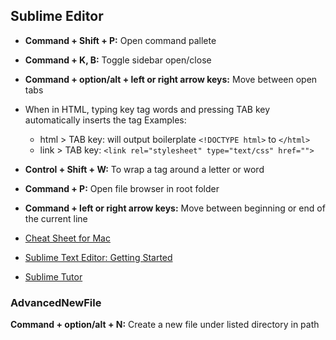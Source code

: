 ## Sublime Editor
+ **Command + Shift + P:** Open command pallete

+ **Command + K, B:** Toggle sidebar open/close

+ **Command + option/alt + left or right arrow keys:** Move between open tabs

+ When in HTML, typing key tag words and pressing TAB key automatically inserts the tag
Examples:

  * html > TAB key: will output boilerplate ```<!DOCTYPE html>``` to ```</html>```
  * link > TAB key: ```<link rel="stylesheet" type="text/css" href="">```

+ **Control + Shift + W:** To wrap a tag around a letter or word

+ **Command + P:** Open file browser in root folder

+ **Command + left or right arrow keys:** Move between beginning or end of the current line

+ [Cheat Sheet for Mac](http://docs.sublimetext.info/en/latest/reference/keyboard_shortcuts_osx.html)

+ [Sublime Text Editor: Getting Started](https://scotch.io/bar-talk/the-complete-visual-guide-to-sublime-text-3-getting-started-and-keyboard-shortcuts)

+ [Sublime Tutor](https://sublimetutor.com/)

### AdvancedNewFile
**Command + option/alt + N:** Create a new file under listed directory in path
